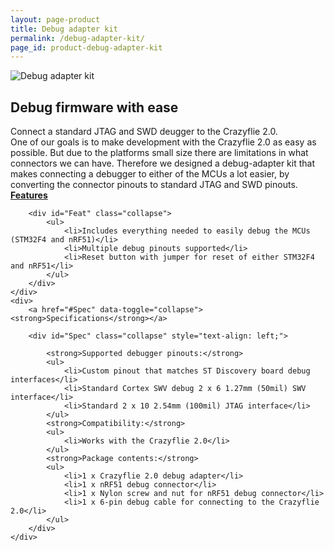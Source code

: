 ```yaml
---
layout: page-product
title: Debug adapter kit
permalink: /debug-adapter-kit/
page_id: product-debug-adapter-kit
---
```


<img class="pp-main-image-narrow"
     src="/images/debug-adapter-kit.png"
     alt="Debug adapter kit"/>
<div>
    <h2><i class="fa fa-eye"></i>Debug firmware with ease</h2>
    <div class="pp-catch-phrase">
        Connect a standard JTAG and SWD deugger to the Crazyflie 2.0.
    </div>
    <div>
        One of our goals is to make development with the Crazyflie 2.0 as easy
        as possible. But due to the platforms small size there are limitations
        in what connectors we can have. Therefore we designed a debug-adapter
        kit that makes connecting a debugger to either of the MCUs a lot
        easier, by converting the connector pinouts to standard JTAG and SWD
        pinouts.
    </div>
</div>
<div class="pp-specs">
    <div>
        <a href="#Feat" data-toggle="collapse"><strong>Features</strong></a>

        <div id="Feat" class="collapse">
            <ul>
                <li>Includes everything needed to easily debug the MCUs (STM32F4 and nRF51)</li>
                <li>Multiple debug pinouts supported</li>
                <li>Reset button with jumper for reset of either STM32F4 and nRF51</li>
            </ul>
        </div>
    </div>
    <div>
        <a href="#Spec" data-toggle="collapse"><strong>Specifications</strong></a>

        <div id="Spec" class="collapse" style="text-align: left;">

            <strong>Supported debugger pinouts:</strong>
            <ul>
                <li>Custom pinout that matches ST Discovery board debug interfaces</li>
                <li>Standard Cortex SWV debug 2 x 6 1.27mm (50mil) SWV interface</li>
                <li>Standard 2 x 10 2.54mm (100mil) JTAG interface</li>
            </ul>
            <strong>Compatibility:</strong>
            <ul>
                <li>Works with the Crazyflie 2.0</li>
            </ul>
            <strong>Package contents:</strong>
            <ul>
                <li>1 x Crazyflie 2.0 debug adapter</li>
                <li>1 x nRF51 debug connector</li>
                <li>1 x Nylon screw and nut for nRF51 debug connector</li>
                <li>1 x 6-pin debug cable for connecting to the Crazyflie 2.0</li>
            </ul>
        </div>
    </div>
</div>


